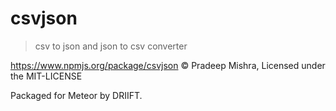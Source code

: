 # csvjson

> csv to json and json to csv converter

https://www.npmjs.org/package/csvjson
© Pradeep Mishra, Licensed under the MIT-LICENSE

Packaged for Meteor by DRIIFT.